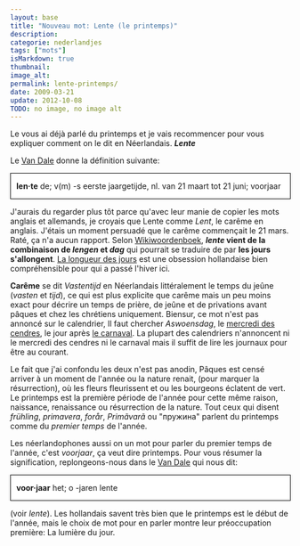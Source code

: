 ```yaml
---
layout: base
title: "Nouveau mot: Lente (le printemps)"
description: 
categorie: nederlandjes
tags: ["mots"]
isMarkdown: true
thumbnail: 
image_alt: 
permalink: lente-printemps/
date: 2009-03-21
update: 2012-10-08
TODO: no image, no image alt
---
```




Le vous ai déjà parlé du printemps et je vais recommencer pour vous expliquer comment on le dit en Néerlandais. ***Lente***

Le [Van Dale](http://www.vandale.nl/vandale/opzoeken/woordenboek/?zoekwoord=lente) donne la définition suivante:
<!-- HTML -->
<div style="border:1px solid black; background-color:#FFF; padding-left:10px;">

**len·te** de; v(m) -s eerste jaargetijde, nl. van 21 maart tot 21 juni; voorjaar

</div>

J'aurais du regarder plus tôt parce qu'avec leur manie de copier les mots anglais et allemands, je croyais que Lente comme *Lent*, le carême en anglais. J'étais un moment persuadé que le carême commençait le 21 mars. Raté, ça n'a aucun rapport. Selon [Wikiwoordenboek](http://nl.wiktionary.org/wiki/lente), ***lente* vient de la combinaison de *lengen* et *dag*** qui pourrait se traduire de par **les jours s'allongent**. [La longueur des jours](/le-retour-du-printemps) est une obsession hollandaise bien compréhensible pour qui a passé l'hiver ici.

**Carême** se dit *Vastentijd* en Néerlandais littéralement le temps du jeûne (*vasten* et *tijd*), ce qui est plus explicite que carême mais un peu moins exact pour décrire un temps de prière, de jeûne et de privations avant pâques et chez les chrétiens uniquement. Biensur, ce mot n'est pas annoncé sur le calendrier, Il faut chercher *Aswoensdag*, le [mercredi des cendres](/mercredi-des-cendres), le jour après [le carnaval](/mardi-gras-jour-de-carnaval). La plupart des calendriers n'annoncent ni le mercredi des cendres ni le carnaval mais il suffit de lire les journaux pour être au courant.

Le fait que j'ai confondu les deux n'est pas anodin, Pâques est censé arriver à un moment de l'année ou la nature renait, (pour marquer la résurrection), où les fleurs fleurissent et ou les bourgeons éclatent de vert. Le printemps est la première période de l'année pour cette même raison, naissance, renaissance ou résurrection de la nature. Tout ceux qui disent *frühling*, *primavera*, *forår*, *Primãvarã* ou "пружина" parlent du printemps comme du *premier temps* de l'année. 

Les néerlandophones aussi on un mot pour parler du premier temps de l'année, c'est *voorjaar*, ça veut dire printemps. Pour vous résumer la signification, replongeons-nous dans le [Van Dale](http://www.vandale.nl/vandale/opzoeken/woordenboek/?zoekwoord=voorjaar) qui nous dit:

<div style="border:1px solid black; background-color:#FFF; padding-left:10px;">

**voor·jaar** het; o -jaren lente

</div>

(voir *lente*). Les hollandais savent très bien que le printemps est le début de l'année, mais le choix de mot pour en parler montre leur préoccupation première: La lumière du jour.
